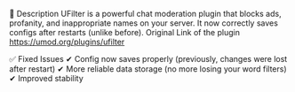 📌 Description
UFilter is a powerful chat moderation plugin that blocks ads, profanity, and inappropriate names on your server. It now correctly saves configs after restarts (unlike before).
Original Link of the plugin https://umod.org/plugins/ufilter

✅ Fixed Issues
✔ Config now saves properly (previously, changes were lost after restart)
✔ More reliable data storage (no more losing your word filters)
✔ Improved stability
